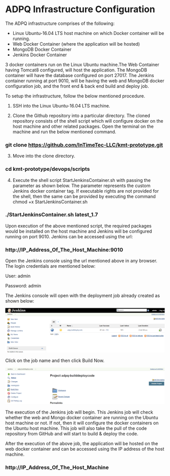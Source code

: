 # ADPQ Infrastructure Configuration

The ADPQ infrastructure comprises of the following:
 *	Linux Ubuntu-16.04 LTS host machine on which Docker container will be running.
 *	Web Docker Container (where the application will be hosted)
 *	MongoDB Docker Container
 *	Jenkins Docker Container

3 docker containers run on the Linux Ubuntu machine.The Web Container having Tomcat8 configured, will host the application. The MongoDB container will have the database configured on port 27017. The Jenkins container running at port 9010, will be having the web and MongoDB docker configuration job, and the front end & back end build and deploy job.

To setup the infrastructure, follow the below mentioned procedure.

1.	SSH into the Linux Ubuntu-16.04 LTS machine.

2.	Clone the Github repository into a particular directory. The cloned repository consists of the shell script which will configure docker on the host machine and other related packages. Open the terminal on the machine and run the below mentioned command.

### git clone https://github.com/InTimeTec-LLC/kmt-prototype.git
3.	Move into the clone directory.

### cd kmt-prototype/devops/scripts

4.	Execute the shell script StartJenkinsContainer.sh with passing the parameter as shown below. The parameter represents the custom Jenkins docker container tag. If executable rights are not provided for the shell, then the same can be provided by executing the command chmod +x StartJenkinsContainer.sh

### ./StartJenkinsContainer.sh latest_1.7

Upon execution of the above mentioned script, the required packages would be installed on the host machine and Jenkins will be configured running on port 9010. Jenkins can be accessed using the url:

### http://IP_Address_Of_The_Host_Machine:9010

Open the Jenkins console using the url mentioned above in any browser. The login credentials are mentioned below:

User: admin

Password: admin

The Jenkins console will open with the deployment job already created as shown below:

 
![alt text](images/jenkins1.png "Jenkins Console")

Click on the job name and then click Build Now.

![alt text](images/jenkins2.png "Jenkins Job")

The execution of the Jenkins job will begin. This Jenkins job will check whether the web and Mongo docker container are running on the Ubuntu host machine or not. If not, then it will configure the docker containers on the Ubuntu host machine. This job will also take the pull of the code repository from GitHub and will start to build & deploy the code.

After the execution of the above job, the application will be hosted on the web docker container and can be accessed using the IP address of the host machine.

### http://IP_Address_Of_The_Host_Machine


